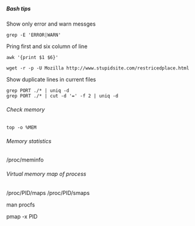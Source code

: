 ##### Bash tips

Show only error and warn messges
```
grep -E 'ERROR|WARN'
```

Pring first and six column of line
```
awk '{print $1 $6}'
```
```
wget -r -p -U Mozilla http://www.stupidsite.com/restricedplace.html
```

Show duplicate lines in current files
```
grep PORT ./* | uniq -d
grep PORT ./* | cut -d '=' -f 2 | uniq -d
```
###### Check memory
```
top -o %MEM
```
###### Memory statistics
/proc/meminfo

###### Virtual memory map of process
/proc/PID/maps
/proc/PID/smaps

man procfs

pmap  -x PID

